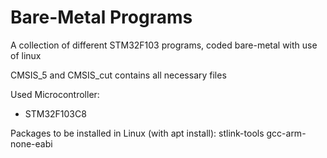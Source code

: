 # Bare-Metal Programs
A collection of different STM32F103 programs, 
coded bare-metal with use of linux

CMSIS_5 and CMSIS_cut contains all necessary files

Used Microcontroller:

* STM32F103C8

Packages to be installed in Linux (with apt install):
stlink-tools gcc-arm-none-eabi

